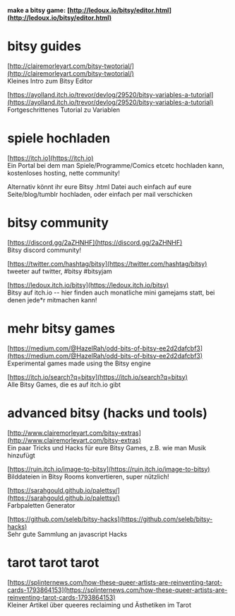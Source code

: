 

**make a bitsy game:**
**[http://ledoux.io/bitsy/editor.html](http://ledoux.io/bitsy/editor.html)**

  
# bitsy guides

[http://clairemorleyart.com/bitsy-twotorial/](http://clairemorleyart.com/bitsy-twotorial/)  
Kleines Intro zum Bitsy Editor

[https://ayolland.itch.io/trevor/devlog/29520/bitsy-variables-a-tutorial](https://ayolland.itch.io/trevor/devlog/29520/bitsy-variables-a-tutorial)  
Fortgeschrittenes Tutorial zu Variablen

  
# spiele hochladen

[https://itch.io](https://itch.io)  
Ein Portal bei dem man Spiele/Programme/Comics etcetc hochladen kann, kostenloses hosting, nette community!

Alternativ könnt ihr eure Bitsy .html Datei auch einfach auf eure Seite/blog/tumblr hochladen, oder einfach per mail verschicken

  
# bitsy community

[https://discord.gg/2aZHNHF](https://discord.gg/2aZHNHF)  
Bitsy discord community!

[https://twitter.com/hashtag/bitsy](https://twitter.com/hashtag/bitsy)  
tweeter auf twitter, #bitsy #bitsyjam

[https://ledoux.itch.io/bitsy](https://ledoux.itch.io/bitsy)  
Bitsy auf itch.io -- hier finden auch monatliche mini gamejams statt, bei denen jede*r mitmachen kann!

  
# mehr bitsy games

[https://medium.com/@HazelRah/odd-bits-of-bitsy-ee2d2dafcbf3](https://medium.com/@HazelRah/odd-bits-of-bitsy-ee2d2dafcbf3)  
Experimental games made using the Bitsy engine

[https://itch.io/search?q=bitsy](https://itch.io/search?q=bitsy)  
Alle Bitsy Games, die es auf itch.io gibt

  
# advanced bitsy (hacks und tools)

[http://www.clairemorleyart.com/bitsy-extras](http://www.clairemorleyart.com/bitsy-extras)  
Ein paar Tricks und Hacks für eure Bitsy Games, z.B. wie man Musik hinzufügt

[https://ruin.itch.io/image-to-bitsy](https://ruin.itch.io/image-to-bitsy)  
Bilddateien in Bitsy Rooms konvertieren, super nützlich!

[https://sarahgould.github.io/palettsy/](https://sarahgould.github.io/palettsy/)  
Farbpaletten Generator

[https://github.com/seleb/bitsy-hacks](https://github.com/seleb/bitsy-hacks)  
Sehr gute Sammlung an javascript Hacks

  
# tarot tarot tarot

[https://splinternews.com/how-these-queer-artists-are-reinventing-tarot-cards-1793864153](https://splinternews.com/how-these-queer-artists-are-reinventing-tarot-cards-1793864153)  
Kleiner Artikel über queeres reclaiming und Ästhetiken im Tarot

